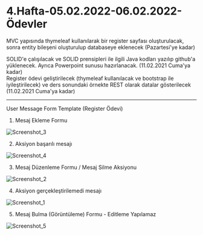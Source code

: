 # 4.Hafta-05.02.2022-06.02.2022-Ödevler

MVC yapısında thymeleaf kullanılarak bir register sayfası oluşturulacak, sonra entity bileşeni oluşturulup databaseye eklenecek (Pazartesi'ye kadar)

SOLID'e çalışılacak ve SOLID prensipleri ile ilgili Java kodları yazılıp github'a yüklenecek. Ayrıca Powerpoint sunusu hazırlanacak. (11.02.2021 Cuma'ya kadar)												
Register ödevi geliştirilecek (thymeleaf kullanılacak ve bootstrap ile iyileştirilecek) ve ders sonundaki örnekte REST olarak datalar gösterilecek (11.02.2021 Cuma'ya kadar)		

-------------------------------------------

User Message Form Template (Register Ödevi)

1) Mesaj Ekleme Formu

![Screenshot_3](https://user-images.githubusercontent.com/14879304/153303240-a97df3f2-67eb-4b3a-8f9c-c21ec645a6f1.png)

2) Aksiyon başarılı mesajı

![Screenshot_4](https://user-images.githubusercontent.com/14879304/153303270-0b32cabc-788b-4de1-9600-ee8cff3bd504.png)

3) Mesaj Düzenleme Formu / Mesaj Silme Aksiyonu

![Screenshot_2](https://user-images.githubusercontent.com/14879304/153303392-08109986-deb1-4a8e-9e00-d37e7e3d3c9a.png)

4) Aksiyon gerçekleştirilemedi mesajı

![Screenshot_1](https://user-images.githubusercontent.com/14879304/153303569-670d982b-13c0-4d18-9a73-720eba109daa.png)

5) Mesaj Bulma (Görüntüleme) Formu - Editleme Yapılamaz

![Screenshot_5](https://user-images.githubusercontent.com/14879304/153303666-7efb7970-949d-414a-82dd-b3a99de1005a.png)
